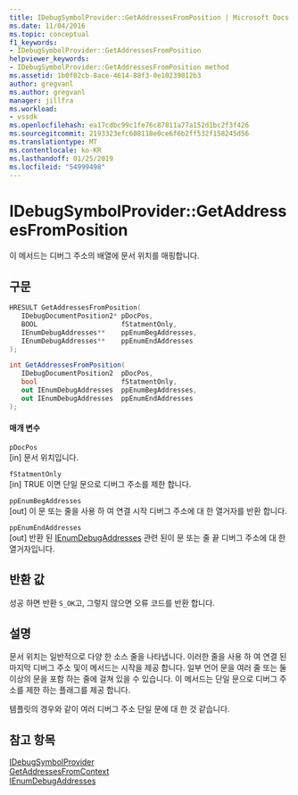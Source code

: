 ```yaml
---
title: IDebugSymbolProvider::GetAddressesFromPosition | Microsoft Docs
ms.date: 11/04/2016
ms.topic: conceptual
f1_keywords:
- IDebugSymbolProvider::GetAddressesFromPosition
helpviewer_keywords:
- IDebugSymbolProvider::GetAddressesFromPosition method
ms.assetid: 1b0f02cb-8ace-4614-88f3-0e10239012b3
author: gregvanl
ms.author: gregvanl
manager: jillfra
ms.workload:
- vssdk
ms.openlocfilehash: ea17cdbc99c1fe76c87811a77a152d1bc2f3f426
ms.sourcegitcommit: 2193323efc608118e0ce6f6b2ff532f158245d56
ms.translationtype: MT
ms.contentlocale: ko-KR
ms.lasthandoff: 01/25/2019
ms.locfileid: "54999498"
---
```

# <a name="idebugsymbolprovidergetaddressesfromposition"></a>IDebugSymbolProvider::GetAddressesFromPosition
이 메서드는 디버그 주소의 배열에 문서 위치를 매핑합니다.  
  
## <a name="syntax"></a>구문  
  
```cpp  
HRESULT GetAddressesFromPosition(   
   IDebugDocumentPosition2* pDocPos,  
   BOOL                     fStatmentOnly,  
   IEnumDebugAddresses**    ppEnumBegAddresses,  
   IEnumDebugAddresses**    ppEnumEndAddresses  
);  
```  
  
```csharp  
int GetAddressesFromPosition(   
   IDebugDocumentPosition2  pDocPos,  
   bool                     fStatmentOnly,  
   out IEnumDebugAddresses  ppEnumBegAddresses,  
   out IEnumDebugAddresses  ppEnumEndAddresses  
);  
```  
  
#### <a name="parameters"></a>매개 변수  
 `pDocPos`  
 [in] 문서 위치입니다.  
  
 `fStatmentOnly`  
 [in] TRUE 이면 단일 문으로 디버그 주소를 제한 합니다.  
  
 `ppEnumBegAddresses`  
 [out] 이 문 또는 줄을 사용 하 여 연결 시작 디버그 주소에 대 한 열거자를 반환 합니다.  
  
 `ppEnumEndAddresses`  
 [out] 반환 된 [IEnumDebugAddresses](../../../extensibility/debugger/reference/ienumdebugaddresses.md) 관련 된이 문 또는 줄 끝 디버그 주소에 대 한 열거자입니다.  
  
## <a name="return-value"></a>반환 값  
 성공 하면 반환 `S_OK`고, 그렇지 않으면 오류 코드를 반환 합니다.  
  
## <a name="remarks"></a>설명  
 문서 위치는 일반적으로 다양 한 소스 줄을 나타냅니다. 이러한 줄을 사용 하 여 연결 된 마지막 디버그 주소 및이 메서드는 시작을 제공 합니다. 일부 언어 문을 여러 줄 또는 둘 이상의 문을 포함 하는 줄에 걸쳐 있을 수 있습니다. 이 메서드는 단일 문으로 디버그 주소를 제한 하는 플래그를 제공 합니다.  
  
 템플릿의 경우와 같이 여러 디버그 주소 단일 문에 대 한 것 같습니다.  
  
## <a name="see-also"></a>참고 항목  
 [IDebugSymbolProvider](../../../extensibility/debugger/reference/idebugsymbolprovider.md)   
 [GetAddressesFromContext](../../../extensibility/debugger/reference/idebugsymbolprovider-getaddressesfromcontext.md)   
 [IEnumDebugAddresses](../../../extensibility/debugger/reference/ienumdebugaddresses.md)
